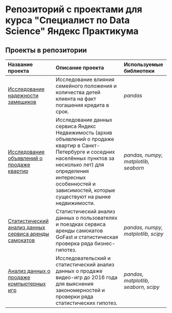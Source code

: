 # Репозиторий с проектами для курса "Специалист по Data Science" Яндекс Практикума

## Проекты в репозитории
| Название проекта | Описание проекта | Используемые библиотеки |
|:-----------------|:-----------------|:------------------------|
|[Исследование надежности замещиков](https://github.com/MariaNguen/YaPracticum_Projects/tree/main/borrower_reliability)|Исследование влияния семейного положения и количества детей клиента на факт погашения кредита в срок.|*pandas*|
|[Исследование объявлений о продаже квартир](https://github.com/MariaNguen/YaPracticum_Projects/tree/main/real_estate)|Исследование данных сервиса Яндекс Недвижимость (архив объявлений о продаже квартир в Санкт-Петербурге и соседних населённых пунктов за несколько лет) для определения интересных особенностей и зависимостей, которые существуют на рынке недвижимости.|*pandas, numpy, matplotlib, seaborn*|
|[Статистический анализ данных сервиса аренды самокатов](https://github.com/MariaNguen/YaPracticum_Projects/tree/main/scooter_rental_service)|Статистический анализ данных о пользователях и поездках сервиса аренды самокатов GoFast и статистическая проверка ряда бизнес-гипотез.|*pandas, numpy, matplotlib, scipy*|
|[Анализ данных о продаже компьютерных игр](https://github.com/MariaNguen/YaPracticum_Projects/tree/main/game_sales)|Исследовательский и статистический анализ данных о продаже видео-игр до 2016 года для выяснения закономерностей и проверки ряда статистических гипотез.|*pandas, matplotlib, seaborn, scipy*|
